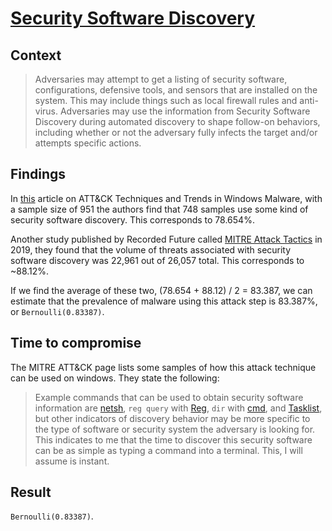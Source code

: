 # [Security Software Discovery](https://attack.mitre.org/techniques/T1063/)

## Context
>Adversaries may attempt to get a listing of security software, configurations, defensive tools, and sensors that are installed on the system. This may include things such as local firewall rules and anti-virus. Adversaries may use the information from Security Software Discovery during automated discovery to shape follow-on behaviors, including whether or not the adversary fully infects the target and/or attempts specific actions.

## Findings
In [this](https://krisk.io/post/sok-attack-securecomm19.pdf) article on ATT&CK Techniques and Trends in Windows Malware, with a sample size of 951 the authors find that 748 samples use some kind of security software discovery. This corresponds to 78.654%. 

Another study published by Recorded Future called [MITRE Attack Tactics](https://www.recordedfuture.com/mitre-attack-tactics/) in 2019, they found that the volume of threats associated with security software discovery was 22,961 out of 26,057 total. This corresponds to ~88.12%. 

If we find the average of these two, (78.654 + 88.12) / 2 = 83.387, we can estimate that the prevalence of malware using this attack step is 83.387%, or ```Bernoulli(0.83387)```. 

## Time to compromise
The MITRE ATT&CK page lists some samples of how this attack technique can be used on windows. They state the following: 
>Example commands that can be used to obtain security software information are [netsh](https://attack.mitre.org/software/S0108/), ```reg query``` with [Reg](https://attack.mitre.org/software/S0075/), ```dir``` with [cmd](https://attack.mitre.org/software/S0106/), and [Tasklist](https://attack.mitre.org/software/S0057/), but other indicators of discovery behavior may be more specific to the type of software or security system the adversary is looking for.
This indicates to me that the time to discover this security software can be as simple as typing a command into a terminal. This, I will assume is instant.

## Result

```Bernoulli(0.83387)```. 